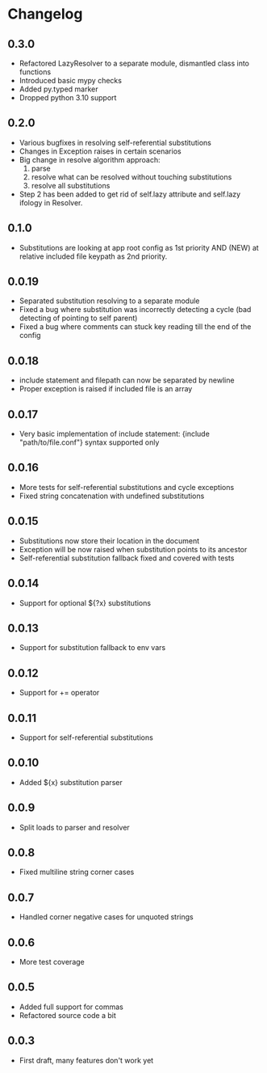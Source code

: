 # Changelog

## 0.3.0
- Refactored LazyResolver to a separate module, dismantled class into functions
- Introduced basic mypy checks
- Added py.typed marker
- Dropped python 3.10 support

## 0.2.0
- Various bugfixes in resolving self-referential substitutions
- Changes in Exception raises in certain scenarios
- Big change in resolve algorithm approach:
  1. parse
  2. resolve what can be resolved without touching substitutions
  3. resolve all substitutions
- Step 2 has been added to get rid of self.lazy attribute and self.lazy ifology in Resolver.

## 0.1.0
- Substitutions are looking at app root config as 1st priority AND (NEW) at relative included file keypath as 2nd priority.

## 0.0.19
- Separated substitution resolving to a separate module
- Fixed a bug where substitution was incorrectly detecting a cycle (bad detecting of pointing to self parent)
- Fixed a bug where comments can stuck key reading till the end of the config

## 0.0.18
- include statement and filepath can now be separated by newline
- Proper exception is raised if included file is an array

## 0.0.17
- Very basic implementation of include statement: {include "path/to/file.conf"} syntax supported only

## 0.0.16
- More tests for self-referential substitutions and cycle exceptions
- Fixed string concatenation with undefined substitutions

## 0.0.15
- Substitutions now store their location in the document
- Exception will be now raised when substitution points to its ancestor
- Self-referential substitution fallback fixed and covered with tests

## 0.0.14
- Support for optional ${?x} substitutions

## 0.0.13
- Support for substitution fallback to env vars

## 0.0.12
- Support for += operator

## 0.0.11
- Support for self-referential substitutions

## 0.0.10
- Added ${x} substitution parser 

## 0.0.9
- Split loads to parser and resolver

## 0.0.8
- Fixed multiline string corner cases

## 0.0.7
- Handled corner negative cases for unquoted strings

## 0.0.6
- More test coverage

## 0.0.5
- Added full support for commas
- Refactored source code a bit

## 0.0.3
- First draft, many features don't work yet
